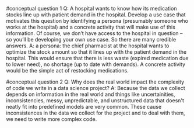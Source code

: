 #conceptual question 1
Q: A hospital wants to know how its medication stocks line up with patient demand in the hospital. Develop a use case that motivates this question by identifying a persona (presumably someone who works at the hospital) and a concrete activity that will make use of this information. Of course, we don’t have access to the hospital in question – so you’ll be developing your own use case. So there are many credible answers.
A: a persona: the chief pharmacist at the hospital wants to optimize the stock amount so that it lines up with the patient demand in the hospital. This would ensure that there is less waste (expired medication due to lower need), no shortage (up to date with demands). A concrete activity would be the simple act of restocking medications. 


#conceptual question 2
Q: Why does the real world impact the complexity of code we write in a data science project?
A: Because the data we collect depends on information in the real world and things like uncertainities, inconsistencies, messy, unpredictable, and unstructured data that doesn't neatly fit into predefined models are very common. These cause inconsistences in the data we collect for the project and to deal with them, we need to write more complex code.